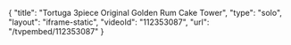 {
    "title": "Tortuga 3piece Original Golden Rum Cake Tower",
    "type": "solo",
    "layout": "iframe-static",
    "videoId": "112353087",
    "url": "\/tvpembed\/112353087"
}